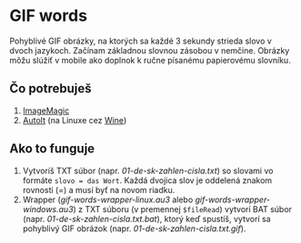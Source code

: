 # GIF words

Pohyblivé GIF obrázky, na ktorých sa každé 3 sekundy strieda slovo v dvoch jazykoch. Začínam základnou slovnou zásobou v nemčine. Obrázky môžu slúžiť v mobile ako doplnok k ručne písanému papierovému slovníku.

## Čo potrebuješ

1. [ImageMagic](http://imagemagick.org/)
2. [AutoIt](https://autoitscript.com/) (na Linuxe cez [Wine](https://winehq.org/))

## Ako to funguje

1. Vytvoríš TXT súbor (napr. *01-de-sk-zahlen-cisla.txt*) so slovami vo formáte `slovo = das Wort`. Každá dvojica slov je oddelená znakom rovnosti (=) a musí byť na novom riadku.
2. Wrapper (*gif-words-wrapper-linux.au3* alebo *gif-words-wrapper-windows.au3*) z TXT súboru (v premennej `$fileRead`) vytvorí BAT súbor (napr. *01-de-sk-zahlen-cisla.txt.bat*), ktorý keď spustíš, vytvorí sa pohyblivý GIF obrázok (napr. *01-de-sk-zahlen-cisla.txt.gif*).